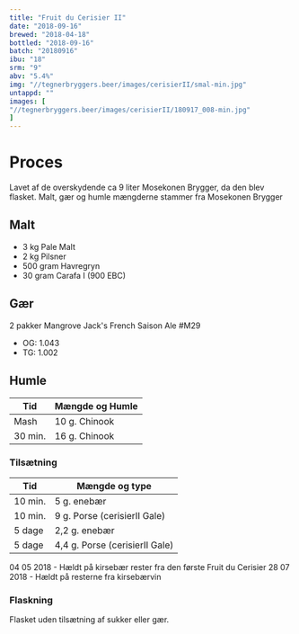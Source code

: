```yaml
---
title: "Fruit du Cerisier II"
date: "2018-09-16"
brewed: "2018-04-18"
bottled: "2018-09-16"
batch: "20180916"
ibu: "18"
srm: "9"
abv: "5.4%"
img: "//tegnerbryggers.beer/images/cerisierII/smal-min.jpg"
untappd: ""
images: [
"//tegnerbryggers.beer/images/cerisierII/180917_008-min.jpg"
]
---
```


# Proces

Lavet af de overskydende ca 9 liter Mosekonen Brygger, da den blev flasket. Malt, gær og humle mængderne stammer fra Mosekonen Brygger

## Malt

* 3 kg Pale Malt
* 2 kg Pilsner
* 500 gram Havregryn
* 30 gram Carafa I (900 EBC)

## Gær

2 pakker Mangrove Jack's French Saison Ale #M29

* OG: 1.043
* TG: 1.002

## Humle

| Tid     | Mængde og Humle |
| ------- | --------------- |
| Mash    | 10 g. Chinook   |
| 30 min. | 16 g. Chinook   |

### Tilsætning

| Tid     | Mængde og type                 |
| ------- | ------------------------------ |
| 10 min. | 5 g. enebær                    |
| 10 min. | 9 g. Porse (cerisierII Gale)   |
| 5 dage  | 2,2 g. enebær                  |
| 5 dage  | 4,4 g. Porse (cerisierII Gale) |

04 05 2018 - Hældt på kirsebær rester fra den første Fruit du Cerisier
28 07 2018 - Hældt på resterne fra kirsebærvin

### Flaskning

Flasket uden tilsætning af sukker eller gær.
